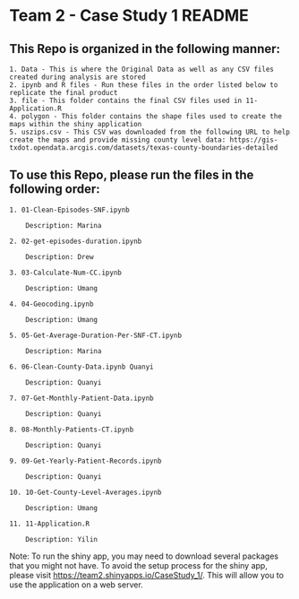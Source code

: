 # Team 2 - Case Study 1 README

## This Repo is organized in the following manner: 

    1. Data - This is where the Original Data as well as any CSV files created during analysis are stored
    2. ipynb and R files - Run these files in the order listed below to replicate the final product
    3. file - This folder contains the final CSV files used in 11-Application.R
    4. polygon - This folder contains the shape files used to create the maps within the shiny application
    5. uszips.csv - This CSV was downloaded from the following URL to help create the maps and provide missing county level data: https://gis-txdot.opendata.arcgis.com/datasets/texas-county-boundaries-detailed

## To use this Repo, please run the files in the following order:

    1. 01-Clean-Episodes-SNF.ipynb
    
        Description: Marina

    2. 02-get-episodes-duration.ipynb
    
        Description: Drew

    3. 03-Calculate-Num-CC.ipynb
    
        Description: Umang

    4. 04-Geocoding.ipynb
    
        Description: Umang

    5. 05-Get-Average-Duration-Per-SNF-CT.ipynb
    
        Description: Marina

    6. 06-Clean-County-Data.ipynb Quanyi

        Description: Quanyi

    7. 07-Get-Monthly-Patient-Data.ipynb 
    
        Description: Quanyi

    8. 08-Monthly-Patients-CT.ipynb 
    
        Description: Quanyi
  
    9. 09-Get-Yearly-Patient-Records.ipynb 
    
        Description: Quanyi

    10. 10-Get-County-Level-Averages.ipynb 
    
        Description: Umang
    
    11. 11-Application.R
    
        Description: Yilin
        
Note: To run the shiny app, you may need to download several packages that you might not have. To avoid the setup process for the shiny app, please visit https://team2.shinyapps.io/CaseStudy_1/. This will allow you to use the application on a web server. 
